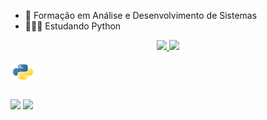 
- 🔭 Formação em Análise e Desenvolvimento de Sistemas
- 🧑🏽‍💻 Estudando Python

<div align="center">
  <a href="https://github.com/thaciosampaio">
  <img height="180em" src="https://github-readme-stats.vercel.app/api?username=thaciosampaio&show_icons=true&theme=dracula&include_all_commits=true&count_private=true"/>
  <img height="180em" src="https://github-readme-stats.vercel.app/api/top-langs/?username=thaciosampaio&layout=compact&langs_count=7&theme=dracula"/>
</div>
<div style="display: inline_block"><br>
  <img align="center" alt="thacio-Python" height="30" width="40" src="https://raw.githubusercontent.com/devicons/devicon/master/icons/python/python-original.svg">
</div>
  
  ##
 
<div> 
  <a href = "mailto:thaciosampaio3@gmail.com"><img src="https://img.shields.io/badge/-Gmail-%23333?style=for-the-badge&logo=gmail&logoColor=white" target="_blank"></a>
  <a href="https://www.linkedin.com/in/thacio-sampaio-788624201/" target="_blank"><img src="https://img.shields.io/badge/-LinkedIn-%230077B5?style=for-the-badge&logo=linkedin&logoColor=white" target="_blank"></a> 

</div>
